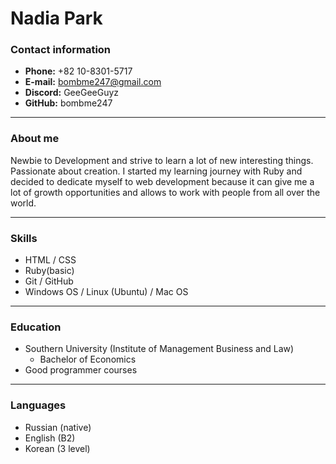 # Nadia Park

### Contact information
* **Phone:** +82 10-8301-5717
* **E-mail:** bombme247@gmail.com
* **Discord:** GeeGeeGuyz
* **GitHub:** bombme247


*************
### About me
Newbie to Development and strive to learn a lot of new interesting things. Passionate about creation. I started my learning journey with Ruby and decided to dedicate myself to web development because it can give me a lot of growth opportunities and allows to work with people from all over the world. 


*************
### Skills
* HTML / CSS
* Ruby(basic)
* Git / GitHub
* Windows OS / Linux (Ubuntu) / Mac OS


************
### Education
* Southern University (Institute of Management Business and Law)
    - Bachelor of Economics
* Good programmer courses


************
### Languages
* Russian (native)
* English (B2)
* Korean (3 level)
